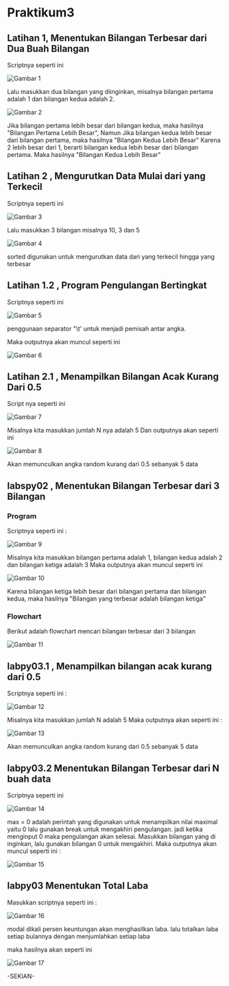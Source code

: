 # Praktikum3

## Latihan 1, Menentukan Bilangan Terbesar dari Dua Buah Bilangan

Scriptnya seperti ini

![Gambar 1](gambar/ss1.png)

Lalu masukkan dua bilangan yang diinginkan, misalnya bilangan pertama adalah 1 dan bilangan kedua adalah 2.

![Gambar 2](gambar/ss2.png)


Jika bilangan pertama lebih besar dari bilangan kedua, maka hasilnya "Bilangan Pertama Lebih Besar", Namun Jika bilangan kedua lebih besar dari bilangan pertama, maka hasilnya "Bilangan Kedua Lebih Besar"
Karena 2 lebih besar dari 1, berarti bilangan kedua     lebih besar dari bilangan pertama. Maka hasilnya "Bilangan Kedua Lebih Besar"

## Latihan 2 , Mengurutkan Data Mulai dari yang Terkecil
Scriptnya seperti ini

![Gambar 3](gambar/ss3.png)

Lalu masukkan 3 bilangan misalnya 10, 3 dan 5

![Gambar 4](gambar/ss4.png)

sorted digunakan untuk mengurutkan data dari yang terkecil hingga yang terbesar

## Latihan 1.2 , Program Pengulangan Bertingkat

Scriptnya seperti ini

![Gambar 5](gambar/ss6.png)

penggunaan separator "\t' untuk menjadi pemisah antar angka. 

Maka outputnya akan muncul seperti ini

![Gambar 6](gambar/ss7.png)

## Latihan 2.1 , Menampilkan Bilangan Acak Kurang Dari 0.5

Script nya seperti ini 

![Gambar 7](gambar/ss8.png)

Misalnya kita masukkan jumlah N nya adalah 5
Dan outputnya akan seperti ini

![Gambar 8](gambar/ss9.png)

Akan memunculkan angka random kurang dari 0.5 sebanyak 5 data

## labspy02 , Menentukan Bilangan Terbesar dari 3 Bilangan

### Program 

Scriptnya seperti ini :

![Gambar 9](gambar/ss10.png)

Misalnya kita masukkan bilangan pertama adalah 1, bilangan kedua adalah 2 dan bilangan ketiga adalah 3
Maka outputnya akan muncul seperti ini

![Gambar 10](gambar/ss11.png)


Karena bilangan ketiga lebih besar dari bilangan pertama dan bilangan kedua, maka hasilnya "Bilangan yang terbesar adalah bilangan ketiga"

### Flowchart
Berikut adalah flowchart mencari bilangan terbesar dari 3 bilangan

![Gambar 11](gambar/ss12.png)

## labpy03.1 , Menampilkan bilangan acak kurang dari 0.5

Scriptnya seperti ini :

![Gambar 12](gambar/ss13.png)

Misalnya kita masukkan jumlah N adalah 5
Maka outputnya akan seperti ini :

![Gambar 13](gambar/ss14.png)

Akan memunculkan angka random kurang dari 0.5 sebanyak 5 data

## labpy03.2 Menentukan Bilangan Terbesar dari N buah data

Scriptnya seperti ini

![Gambar 14](gambar/ss15.png)

max = 0 adalah perintah yang digunakan untuk menampilkan nilai maximal yaitu 0 lalu gunakan break untuk mengakhiri pengulangan. jadi ketika menginput 0 maka pengulangan akan selesai.
Masukkan bilangan yang di inginkan, lalu gunakan bilangan 0 untuk mengakhiri. Maka outputnya akan muncul seperti ini :

![Gambar 15](gambar/ss16.png)


## labpy03 Menentukan Total Laba
Masukkan scriptnya seperti ini :

![Gambar 16](gambar/ss17.png)

modal dikali persen keuntungan akan menghasilkan laba. lalu totalkan laba setiap bulannya dengan menjumlahkan setiap laba

maka hasilnya akan seperti ini 


![Gambar 17](gambar/ss18.png)


-SEKIAN-